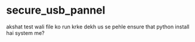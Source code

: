 # secure_usb_pannel

akshat test wali file ko run krke dekh 
us se pehle ensure that python install hai system me?
